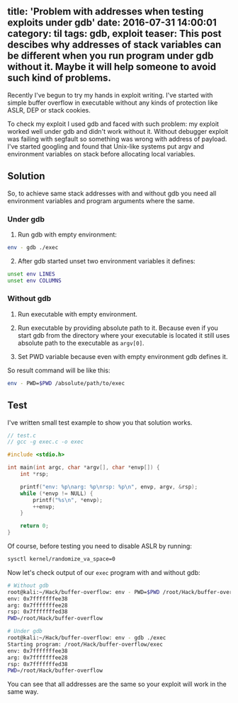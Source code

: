 title: 'Problem with addresses when testing exploits under gdb'
date: 2016-07-31 14:00:01
category: til
tags: gdb, exploit
teaser:
	This post descibes why addresses of stack variables can be
	different when you run program under gdb without it.
	Maybe it will help someone to avoid such kind of problems.
---
Recently I've begun to try my hands in exploit writing.
I've started with simple buffer overflow in executable without
any kinds of protection like ASLR, DEP or stack cookies.

To check my exploit I used gdb and faced with such problem:
my exploit worked well under gdb and didn't work without it.
Without debugger exploit was failing with segfault so something
was wrong with address of payload. I've started googling and
found that Unix-like systems put argv and environment variables
on stack before allocating local variables.

## Solution

So, to achieve same stack addresses with and without gdb you need
all environment variables and program arguments where the same.

### Under gdb

1. Run gdb with empty environment:

```bash
env - gdb ./exec
```

2. After gdb started unset two environment variables it defines:

```bash
unset env LINES
unset env COLUMNS
```

### Without gdb

1. Run executable with empty environment.

2. Run executable by providing absolute path to it.
Because even if you start gdb from the directory where your
executable is located it still uses absolute path to the executable as `argv[0]`.

3. Set PWD variable because even with empty environment gdb defines it.

So result command will be like this:

```bash
env - PWD=$PWD /absolute/path/to/exec
```

## Test

I've written small test example to show you that solution works.

```c
// test.c
// gcc -g exec.c -o exec

#include <stdio.h>

int main(int argc, char *argv[], char *envp[]) {
	int *rsp;

	printf("env: %p\narg: %p\nrsp: %p\n", envp, argv, &rsp);
	while (*envp != NULL) {
		printf("%s\n", *envp);
		++envp;
	}

	return 0;
}
```

Of course, before testing you need to disable ASLR by running:

```bash
sysctl kernel/randomize_va_space=0
```

Now let's check output of our `exec` program with and without gdb:

```bash
# Without gdb
root@kali:~/Hack/buffer-overflow: env - PWD=$PWD /root/Hack/buffer-overflow/exec
env: 0x7fffffffee38
arg: 0x7fffffffee28
rsp: 0x7fffffffed38
PWD=/root/Hack/buffer-overflow

# Under gdb
root@kali:~/Hack/buffer-overflow: env - gdb ./exec
Starting program: /root/Hack/buffer-overflow/exec
env: 0x7fffffffee38
arg: 0x7fffffffee28
rsp: 0x7fffffffed38
PWD=/root/Hack/buffer-overflow
```

You can see that all addresses are the same so your exploit will work in the same
way.
